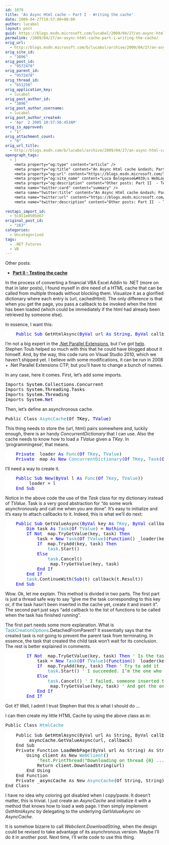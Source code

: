 ```yaml
---
id: 1070
title: 'An Async Html cache – Part I - Writing the cache'
date: 2009-04-27T19:57:00+00:00
author: lucabol
layout: post
guid: https://blogs.msdn.microsoft.com/lucabol/2009/04/27/an-async-html-cache-part-i-writing-the-cache/
permalink: /2009/04/27/an-async-html-cache-part-i-writing-the-cache/
orig_url:
  - http://blogs.msdn.microsoft.com/b/lucabol/archive/2009/04/27/an-async-html-cache-part-i.aspx
orig_site_id:
  - "3896"
orig_post_id:
  - "9572478"
orig_parent_id:
  - "9572478"
orig_thread_id:
  - "651250"
orig_application_key:
  - lucabol
orig_post_author_id:
  - "3896"
orig_post_author_username:
  - lucabol
orig_post_author_created:
  - 'Apr  2 2005 10:57:56:453AM'
orig_is_approved:
  - "1"
orig_attachment_count:
  - "0"
orig_url_title:
  - http://blogs.msdn.com/b/lucabol/archive/2009/04/27/an-async-html-cache-part-i-writing-the-cache.aspx
opengraph_tags:
  - |
    <meta property="og:type" content="article" />
    <meta property="og:title" content="An Async Html cache &ndash; Part I  - Writing the cache" />
    <meta property="og:url" content="https://blogs.msdn.microsoft.com/lucabol/2009/04/27/an-async-html-cache-part-i-writing-the-cache/" />
    <meta property="og:site_name" content="Luca Bolognese&#039;s WebLog" />
    <meta property="og:description" content="Other posts: Part II  - Testing the cache In the process of converting a financial VBA Excel Addin to .NET (more on that in later posts), I found myself in dire need of a HTML cache that can be called from multiple threads without blocking them. Visualize it as a glorified dictionary where each entry..." />
    <meta name="twitter:card" content="summary" />
    <meta name="twitter:title" content="An Async Html cache &ndash; Part I  - Writing the cache" />
    <meta name="twitter:url" content="https://blogs.msdn.microsoft.com/lucabol/2009/04/27/an-async-html-cache-part-i-writing-the-cache/" />
    <meta name="twitter:description" content="Other posts: Part II  - Testing the cache In the process of converting a financial VBA Excel Addin to .NET (more on that in later posts), I found myself in dire need of a HTML cache that can be called from multiple threads without blocking them. Visualize it as a glorified dictionary where each entry..." />
    
restapi_import_id:
  - 5c011e0505e67
original_post_id:
  - "263"
categories:
  - Uncategorized
tags:
  - .NET Futures
  - VB
---
```

Other posts:

  * **<font color="#006bad"><a href="http://blogs.msdn.com/lucabol/">Part II  - Testing the cache</a></font>**

In the process of converting a financial VBA Excel Addin to .NET (more on that in later posts), I found myself in dire need of a HTML cache that can be called from multiple threads without blocking them. Visualize it as a glorified dictionary where each entry is (url, cachedHtml). The only difference is that when you get the page, you pass a callback to be invoked when the html has been loaded (which could be immediately if the html had already been retrieved by someone else).

In essence, I want this:

<pre class="code"><span style="background:white;">    </span><span style="background:white;color:blue;">Public Sub </span><span style="background:white;">GetHtmlAsync(</span><span style="background:white;color:blue;">ByVal </span><span style="background:white;">url </span><span style="background:white;color:blue;">As String</span><span style="background:white;">, </span><span style="background:white;color:blue;">ByVal </span><span style="background:white;">callback </span><span style="background:white;color:blue;">As </span><span style="background:white;color:#2b91af;">Action</span><span style="background:white;">(</span><span style="background:white;color:blue;">Of String</span><span style="background:white;">))</span></pre>

I’m not a big expert in the [.Net Parallel Extensions](http://msdn.microsoft.com/en-us/concurrency/default.aspx), but I’ve got [help](http://blogs.msdn.com/pfxteam). Stephen Toub helped so much with this that he could have blogged about it himself. And, by the way, this code runs on Visual Studio 2010, which we haven’t shipped yet. I believe with some modifications, it can be run in 2008 + .Net Parallel Extensions CTP, but you’ll have to change a bunch of names.

In any case, here it comes. First, let’s add some imports.

<pre class="code"><span style="background:white;">Imports </span><span style="background:white;color:black;">System.Collections.Concurrent
</span><span style="background:white;">Imports </span><span style="background:white;color:black;">System.Threading.Tasks
</span><span style="background:white;">Imports </span><span style="background:white;color:black;">System.Threading
</span><span style="background:white;">Imports </span><span style="background:white;color:black;">System.</span><span style="background:white;color:#0000a5;">Net</span></pre>

Then, let’s define an asynchronous cache.

<pre class="code"><span style="background:white;">Public Class </span><span style="background:white;color:#2b91af;">AsyncCache</span><span style="background:white;color:black;">(</span><span style="background:white;">Of </span><span style="background:white;color:black;">TKey, </span><span style="background:white;color:#0000a5;">TValue</span><span style="background:white;color:black;">)</span></pre>

This thing needs to store the (url, html) pairs somewhere and, luckily enough, there is an handy _ConcurrentDictionary_ that I can use. Also the cache needs to know how to load a _TValue_ given a _TKey_. In ‘programmingese’, that means.

<pre class="code"><span style="background:white;">    </span><span style="background:white;color:blue;">Private </span><span style="background:white;">_loader </span><span style="background:white;color:blue;">As </span><span style="background:white;color:#2b91af;">Func</span><span style="background:white;">(</span><span style="background:white;color:blue;">Of </span><span style="background:white;color:#2b91af;">TKey</span><span style="background:white;">, </span><span style="background:white;color:#2b91af;">TValue</span><span style="background:white;">)
    </span><span style="background:white;color:blue;">Private </span><span style="background:white;">_map </span><span style="background:white;color:blue;">As New </span><span style="background:white;color:#2b91af;">ConcurrentDictionary</span><span style="background:white;">(</span><span style="background:white;color:blue;">Of </span><span style="background:white;color:#2b91af;">TKey</span><span style="background:white;">, </span><span style="background:white;color:#2b91af;">Task</span><span style="background:white;">(</span><span style="background:white;color:blue;">Of </span><span style="background:white;color:#2b91af;">TValue</span><span style="background:white;">))</span></pre>

I’ll need a way to create it.

<pre class="code"><span style="background:white;">    </span><span style="background:white;color:blue;">Public Sub New</span><span style="background:white;">(</span><span style="background:white;color:blue;">ByVal </span><span style="background:white;">l </span><span style="background:white;color:blue;">As </span><span style="background:white;color:#2b91af;">Func</span><span style="background:white;">(</span><span style="background:white;color:blue;">Of </span><span style="background:white;color:#2b91af;">TKey</span><span style="background:white;">, </span><span style="background:white;color:#2b91af;">TValue</span><span style="background:white;">))
        _loader = l
    </span><span style="background:white;color:blue;">End Sub</span></pre>

Notice in the above code the use of the _Task_ class for my dictionary instead of _TValue_. Task is a very good abstraction for “do some work asynchronously and call me when you are done”. It’s easy to initialize and it’s easy to attach callbacks to it. Indeed, this is what we’ll do next:

<pre class="code"><span style="background:white;">    </span><span style="background:white;color:blue;">Public Sub </span><span style="background:white;">GetValueAsync(</span><span style="background:white;color:blue;">ByVal </span><span style="background:white;">key </span><span style="background:white;color:blue;">As </span><span style="background:white;color:#2b91af;">TKey</span><span style="background:white;">, </span><span style="background:white;color:blue;">ByVal </span><span style="background:white;">callback </span><span style="background:white;color:blue;">As </span><span style="background:white;color:#2b91af;">Action</span><span style="background:white;">(</span><span style="background:white;color:blue;">Of </span><span style="background:white;color:#2b91af;">TValue</span><span style="background:white;">))
        </span><span style="background:white;color:blue;">Dim </span><span style="background:white;">task </span><span style="background:white;color:blue;">As </span><span style="background:white;color:#2b91af;">Task</span><span style="background:white;">(</span><span style="background:white;color:blue;">Of </span><span style="background:white;color:#2b91af;">TValue</span><span style="background:white;">) = </span><span style="background:white;color:blue;">Nothing
        If Not </span><span style="background:white;">_map.TryGetValue(key, task) </span><span style="background:white;color:blue;">Then
            </span><span style="background:white;">task = </span><span style="background:white;color:blue;">New </span><span style="background:white;color:#2b91af;">Task</span><span style="background:white;">(</span><span style="background:white;color:blue;">Of </span><span style="background:white;color:#2b91af;">TValue</span><span style="background:white;">)(</span><span style="background:white;color:blue;">Function</span><span style="background:white;">() _loader(key), </span><span style="background:white;color:#2b91af;">TaskCreationOptions</span><span style="background:white;">.DetachedFromParent)
            </span><span style="background:white;color:blue;">If </span><span style="background:white;">_map.TryAdd(key, task) </span><span style="background:white;color:blue;">Then
                </span><span style="background:white;color:#2b91af;">task</span><span style="background:white;">.Start()
            </span><span style="background:white;color:blue;">Else
                </span><span style="background:white;color:#2b91af;">task</span><span style="background:white;">.Cancel()
                _map.TryGetValue(key, task)
            </span><span style="background:white;color:blue;">End If
        End If
        </span><span style="background:white;color:#2b91af;">task</span><span style="background:white;">.ContinueWith(</span><span style="background:white;color:blue;">Sub</span><span style="background:white;">(t) callback(t.Result))
    </span><span style="background:white;color:blue;">End Sub</span></pre>

Wow. Ok, let me explain. This method is divided in two parts. The first part is just a thread safe way to say “give me the task corresponding to this key or, if the task hasn’t been inserted in the cache yet, create it and insert it”. The second part just says “add callback to the list of functions to be called when the task has finished running”.

The first part needs some more explanation. What is <span style="background:white;color:#2b91af;">TaskCreationOptions</span><span style="background:white;">.DetachedFromParent? It essentially says that the created task is not going to prevent the parent task from terminating. In essence, the task that created the child task won’t wait for its conclusion. The rest is better explained in comments.</span>

<pre class="code"><span style="background:white;">        </span><span style="background:white;color:blue;">If Not </span><span style="background:white;">_map.TryGetValue(key, task) </span><span style="background:white;color:blue;">Then </span><span style="background:white;color:green;">' Is the task in the cache? (Loc. X)
            </span><span style="background:white;">task = </span><span style="background:white;color:blue;">New </span><span style="background:white;color:#2b91af;">Task</span><span style="background:white;">(</span><span style="background:white;color:blue;">Of </span><span style="background:white;color:#2b91af;">TValue</span><span style="background:white;">)(</span><span style="background:white;color:blue;">Function</span><span style="background:white;">() _loader(key), </span><span style="background:white;color:#2b91af;">TaskCreationOptions</span><span style="background:white;">.DetachedFromParent) </span><span style="background:white;color:green;">' No, create it
            </span><span style="background:white;color:blue;">If </span><span style="background:white;">_map.TryAdd(key, task) </span><span style="background:white;color:blue;">Then </span><span style="background:white;color:green;">' Try to add it
                </span><span style="background:white;color:#2b91af;">task</span><span style="background:white;">.Start() </span><span style="background:white;color:green;">' I succeeded. I’m the one who added this task. I can safely start it.
            </span><span style="background:white;color:blue;">Else
                </span><span style="background:white;color:#2b91af;">task</span><span style="background:white;">.Cancel() </span><span style="background:white;color:green;">' I failed, someone inserted the task after I checked in (Loc. X). Cancel it.
                </span><span style="background:white;">_map.TryGetValue(key, task) </span><span style="background:white;color:green;">' And get the one that someone inserted
            </span><span style="background:white;color:blue;">End If
        End If</span></pre>

Got it? Well, I admit I trust Stephen that this is what I should do …

I can then create my little HTML Cache by using the above class as in:

<pre class="code"><span style="background:white;">Public Class </span><span style="background:white;color:#2b91af;">HtmlCache
</span><span style="background:white;">
    Public Sub </span><span style="background:white;color:black;">GetHtmlAsync(</span><span style="background:white;">ByVal </span><span style="background:white;color:black;">url </span><span style="background:white;">As String</span><span style="background:white;color:black;">, </span><span style="background:white;">ByVal </span><span style="background:white;color:black;">callback </span><span style="background:white;">As </span><span style="background:white;color:#2b91af;">Action</span><span style="background:white;color:black;">(</span><span style="background:white;">Of String</span><span style="background:white;color:black;">))
        _asyncCache.GetValueAsync(url, callback)
    </span><span style="background:white;">End Sub
    Private Function </span><span style="background:white;color:black;">LoadWebPage(</span><span style="background:white;">ByVal </span><span style="background:white;color:black;">url </span><span style="background:white;">As String</span><span style="background:white;color:black;">) </span><span style="background:white;">As String
        Using </span><span style="background:white;color:black;">client </span><span style="background:white;">As New </span><span style="background:white;color:#2b91af;">WebClient</span><span style="background:white;color:black;">()
            </span><span style="background:white;color:green;">'Test.PrintThread("Downloading on thread {0} ...")
            </span><span style="background:white;">Return </span><span style="background:white;color:black;">client.DownloadString(url)
        </span><span style="background:white;">End Using
    End Function
    Private </span><span style="background:white;color:black;">_asyncCache </span><span style="background:white;">As New </span><span style="background:white;color:#2b91af;">AsyncCache</span><span style="background:white;color:black;">(</span><span style="background:white;">Of String</span><span style="background:white;color:black;">, </span><span style="background:white;">String</span><span style="background:white;color:black;">)(</span><span style="background:white;">AddressOf </span><span style="background:white;color:black;">LoadWebPage)
</span><span style="background:white;">End Class</span></pre>

I have no idea why coloring got disabled when I copy/paste. It doesn’t matter, this is trivial. I just create an _AsyncCache_ and initialize it with a method that knows how to load a web page. I then simply implement _GetHtmlAsync_ by delegating to the underlying _GetValueAsync_ on _AsyncCache_.

It is somehow bizarre to call _Webclient.DownloadString_, when the design could be revised to take advantage of its asynchronous version. Maybe I’ll do it in another post. Next time, I’ll write code to use this thing.